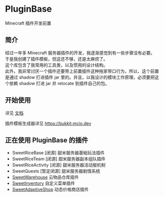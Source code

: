 # PluginBase

Minecraft 插件开发前置

## 简介

经过一年多 Minecraft 服务器插件的开发，我逐渐感觉到有一些步骤没有必要。  
于是我创建了插件模板，但这还不够，还是太麻烦了。  
这个库包含了我常用的工具类，以及惯用的设计结构。  
此外，我非常讨厌一个插件还要带上前置插件这种拖家带口行为，所以，这个前置是通过 shadow 打进插件 jar 里的。并且，以我设计的模块工作原理，必须要把这个依赖 shadow 打进 jar 并 relocate 到插件自己的包。

## 开始使用

详见 [文档](/docs)

插件模板生成器详见 https://bukkit.mcio.dev

## 正在使用 PluginBase 的插件

+ SweetRiceBase [闭源] 甜米服务器基础玩法插件
+ SweetRiceTeam [闭源] 甜米服务器副本组队插件
+ SweetRiceActivity [闭源] 甜米服务器活动服机制
+ SweetQuests [暂定闭源] 甜米服务器剧情系统
+ [SweetWarehouse](https://github.com/MrXiaoM/SweetWarehouse) 云物品仓库插件
+ [SweetInventory](https://github.com/MrXiaoM/SweetInventory) 自定义菜单插件
+ [SweetAdaptiveShop](https://github.com/MrXiaoM/SweetAdaptiveShop) 动态价格商店插件
